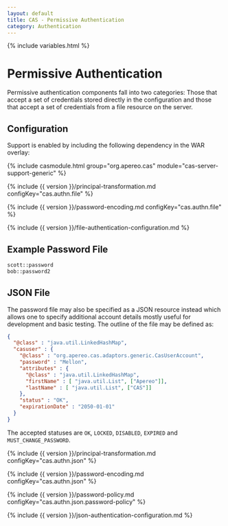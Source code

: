 ```yaml
---
layout: default
title: CAS - Permissive Authentication
category: Authentication
---
```

{% include variables.html %}


# Permissive Authentication

Permissive authentication components fall into two categories: Those that accept a set of credentials 
stored directly in the configuration and those that accept a set of credentials from a file resource on the server.

## Configuration

Support is enabled by including the following dependency in the WAR overlay:

{% include casmodule.html group="org.apereo.cas" module="cas-server-support-generic" %}

{% include {{ version }}/principal-transformation.md configKey="cas.authn.file" %}

{% include {{ version }}/password-encoding.md configKey="cas.authn.file" %}

{% include {{ version }}/file-authentication-configuration.md %}

## Example Password File

```bash
scott::password
bob::password2
```


## JSON File

The password file may also be specified as a JSON resource instead which allows one to 
specify additional account details mostly useful for development and basic testing. The outline of the file may be defined as:

```json
{
  "@class" : "java.util.LinkedHashMap",
  "casuser" : {
    "@class" : "org.apereo.cas.adaptors.generic.CasUserAccount",
    "password" : "Mellon",
    "attributes" : {
      "@class" : "java.util.LinkedHashMap",
      "firstName" : [ "java.util.List", ["Apereo"]],
      "lastName" : [ "java.util.List", ["CAS"]]
    },
    "status" : "OK",
    "expirationDate" : "2050-01-01"
  }
}
```

The accepted statuses are `OK`, `LOCKED`, `DISABLED`, `EXPIRED` and `MUST_CHANGE_PASSWORD`. 

{% include {{ version }}/principal-transformation.md configKey="cas.authn.json" %}

{% include {{ version }}/password-encoding.md configKey="cas.authn.json" %}

{% include {{ version }}/password-policy.md configKey="cas.authn.json.password-policy" %}

{% include {{ version }}/json-authentication-configuration.md %}
